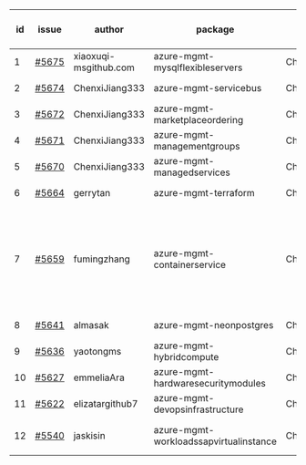 | id | issue | author | package | assignee | bot advice | created date of issue | target release date | date from target |
| ------ | ------ | ------ | ------ | ------ | ------ | ------ | ------ | :-----: |
| 1 | [#5675](https://github.com/Azure/sdk-release-request/issues/5675) | xiaoxuqi-msgithub.com | azure-mgmt-mysqlflexibleservers | ChenxiJiang333 |  | 11-04 | 11-21 |  |
| 2 | [#5674](https://github.com/Azure/sdk-release-request/issues/5674) | ChenxiJiang333 | azure-mgmt-servicebus | ChenxiJiang333 |  | 11-04 | fail to get. |  |
| 3 | [#5672](https://github.com/Azure/sdk-release-request/issues/5672) | ChenxiJiang333 | azure-mgmt-marketplaceordering | ChenxiJiang333 |  | 11-04 | fail to get. |  |
| 4 | [#5671](https://github.com/Azure/sdk-release-request/issues/5671) | ChenxiJiang333 | azure-mgmt-managementgroups | ChenxiJiang333 |  | 11-04 | fail to get. |  |
| 5 | [#5670](https://github.com/Azure/sdk-release-request/issues/5670) | ChenxiJiang333 | azure-mgmt-managedservices | ChenxiJiang333 |  | 11-04 | fail to get. |  |
| 6 | [#5664](https://github.com/Azure/sdk-release-request/issues/5664) | gerrytan | azure-mgmt-terraform | ChenxiJiang333 | FirstBeta. TypeSpec. | 11-04 | 11-21 |  |
| 7 | [#5659](https://github.com/Azure/sdk-release-request/issues/5659) | fumingzhang | azure-mgmt-containerservice | ChenxiJiang333 | new comment. new version is 0.0.0, please check base branch! | 10-30 | 11-12 |  |
| 8 | [#5641](https://github.com/Azure/sdk-release-request/issues/5641) | almasak | azure-mgmt-neonpostgres | ChenxiJiang333 | FirstBeta. TypeSpec. | 10-23 | 11-21 |  |
| 9 | [#5636](https://github.com/Azure/sdk-release-request/issues/5636) | yaotongms | azure-mgmt-hybridcompute | ChenxiJiang333 |  | 10-23 | 11-22 |  |
| 10 | [#5627](https://github.com/Azure/sdk-release-request/issues/5627) | emmeliaAra | azure-mgmt-hardwaresecuritymodules | ChenxiJiang333 |  | 10-22 | 11-22 |  |
| 11 | [#5622](https://github.com/Azure/sdk-release-request/issues/5622) | elizatargithub7 | azure-mgmt-devopsinfrastructure | ChenxiJiang333 | TypeSpec. | 10-16 | 11-22 |  |
| 12 | [#5540](https://github.com/Azure/sdk-release-request/issues/5540) | jaskisin | azure-mgmt-workloadssapvirtualinstance | ChenxiJiang333 | FirstGA. HoldOn. TypeSpec. | 09-27 | 10-24 |  |
